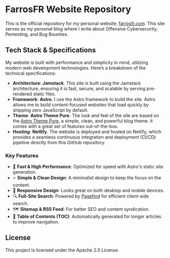 

# FarrosFR Website Repository

This is the official repository for my personal website, [farrosfr.com](https://farrosfr.com). This site serves as my personal blog where I write about Offensive Cybersecurity, Pentesting, and Bug Bounties.

## Tech Stack & Specifications

My website is built with performance and simplicity in mind, utilizing modern web development technologies. Here’s a breakdown of the technical specifications:

  * **Architecture**: **Jamstack**. This site is built using the Jamstack architecture, ensuring it is fast, secure, and scalable by serving pre-rendered static files.
  * **Framework**: **Astro**. I use the Astro framework to build the site. Astro allows me to build content-focused websites that load quickly by shipping zero JavaScript by default.
  * **Theme**: **Astro Theme Pure**. The look and feel of the site are based on the [Astro Theme Pure](https://github.com/cworld1/astro-theme-pure), a simple, clean, and powerful blog theme. It comes with a great set of features out-of-the-box.
  * **Hosting**: **Netlify**. The website is deployed and hosted on Netlify, which provides a seamless continuous integration and deployment (CI/CD) pipeline directly from this GitHub repository.

### Key Features

  - 🚀 **Fast & High Performance**: Optimized for speed with Astro's static site generation.
  - ⭐ **Simple & Clean Design**: A minimalist design to keep the focus on the content.
  - 📱 **Responsive Design**: Looks great on both desktop and mobile devices.
  - 🔍 **Full-Site Search**: Powered by [Pagefind](https://pagefind.app/) for efficient client-side search.
  - 🗺️ **Sitemap & RSS Feed**: For better SEO and content syndication.
  - 📖 **Table of Contents (TOC)**: Automatically generated for longer articles to improve navigation.
    
## License

This project is licensed under the Apache 2.0 License.
